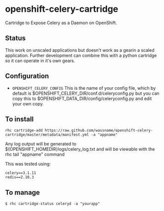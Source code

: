 openshift-celery-cartridge
==========================

Cartridge to Expose Celery as a Daemon on OpenShift.

Status
---------------------
This work on unscaled applications but doesn't work as a gearin a scaled application. Further development can combine this with a python cartridge so it can operate in it's own gears.

Configuration
---------------------

*  <code>OPENSHIFT_CELERY_CONFIG</code> 
    This is the name of your config file, which by default is $OPENSHIFT_CELERY_DIR/conf.d/celeryconfig.py but you can copy this to $OPENSHIFT_DATA_DIR/config/celeryconfig.py and edit your own copy.

To install
---------------------

    rhc cartridge-add https://raw.github.com/wassname/openshift-celery-cartridge/master/metadata/manifest.yml -a "appname"
    
Any log output will be generated to ${OPENSHIFT_HOMEDIR}logs/celery_log.txt and will be viewable with the rhc tail "appname" command

This was tested using:

    celery==3.1.11
    redis==2.10.3

To manage
---------------------

    $ rhc cartridge-status celeryd -a "yourapp"


